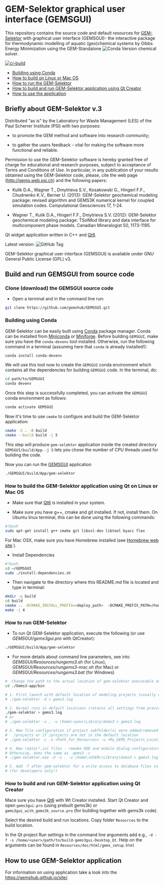 # GEM-Selektor graphical user interface (GEMSGUI)

This repository contains the source code and default resources for [GEM-Selektor](https://gemshub.github.io/site/) with graphical user interface (GEMSGUI)- the interactive package for thermodynamic modelling of aquatic (geo)chemical systems by Gibbs Energy Minimization using the GEM-Standalone ![Conda Version](https://img.shields.io/conda/v/conda-forge/gems3k?label=gems3k) chemical solver.

[![ci-build](https://github.com/gemshub/GEMSGUI/actions/workflows/ci-build.yml/badge.svg)](https://github.com/gemshub/GEMSGUI/actions/workflows/ci-build.yml)

- [Building using Conda](#building-using-conda)
- [How to build on Linux or Mac OS](#how-to-build-the-gem-selektor-application-using-qt-on-linux-or-mac-os)
- [How to run the GEM-Selektor](#how-to-run-gem-selektor)
- [How to build and run GEM-Selektor application using Qt Creator](#how-to-build-and-run-gem-selektor-application-using-qt-creator)
- [How to use the application](#how-to-use-gem-selektor-application)

## Briefly about GEM-Selektor v.3 

Distributed "as is" by the Laboratory for Waste Management (LES) of the Paul Scherrer Institute (PSI) with two purposes:

* to promote the GEM method and software into research community;

* to gather the users feedback - vital for making the software more functional and reliable.

Permission to use the GEM-Selektor software is hereby granted free of charge for educational and research purposes, subject to acceptance of Terms and Conditions of Use. In particular, in any publication of your results obtained using the GEM-Selektor code, please, cite the web page (http://gems.web.psi.ch) and the following papers: 

* Kulik D.A., Wagner T., Dmytrieva S.V., Kosakowski G., Hingerl F.F., Chudnenko K.V., Berner U. (2013): GEM-Selektor geochemical modeling package: revised algorithm and GEMS3K numerical kernel for coupled simulation codes. Computational Geosciences 17, 1-24.

* Wagner T., Kulik D.A., Hingerl F.F., Dmytrieva S.V. (2012): GEM-Selektor geochemical modeling package: TSolMod library and data interface for multicomponent phase models. Canadian Mineralogist 50, 1173-1195.

Qt widget application written in C++ and [Qt6](https://www.qt.io/).

Latest version: ![GitHub Tag](https://img.shields.io/github/v/tag/gemshub/GEMSGUI?label=GEMSGUI)

GEM-Selektor graphical user interface (GEMSGUI) is available under GNU General Public License (GPL) v3.

## Build and run GEMSGUI from source code

### Clone (download) the GEMSGUI source code

* Open a terminal and in the command line run:

```sh
git clone https://github.com/gemshub/GEMSGUI.git
```

### Building using Conda

GEM-Selektor can be easily built using [Conda](https://conda.io/docs/) package manager. Conda can be installed from [Miniconda](https://conda.io/miniconda.html) or [Miniforge](https://github.com/conda-forge/miniforge/releases).
Before building `GEMSGUI`, make sure you have the `conda-devenv` tool installed. Otherwise, run the following command in a terminal (assuming here that `conda` is already installed!):

```sh
conda install conda-devenv
```

We will use this tool now to create the `GEMSGUI` conda environment which contains all the dependencies for building `GEMSGUI` code. In the terminal, do:

```sh
cd path/to/GEMSGUI
conda devenv
```

Once this step is successfully completed, you can activate the `GEMSGUI` conda environment as follows:

```sh
conda activate GEMSGUI
```

Now it's time to use `cmake` to configure and build the GEM-Selektor application:

```sh
cmake -S . -B build
cmake --build build -j 5
```

This step will produce `gem-selektor` application inside the created directory `GEMSGUI/build/App`. `-j 5` lets you chose the number of CPU threads used for building the code.

Now you can run the [GEMSGUI](#how-to-run-gem-selektor) application

```sh
./GEMSGUI/build/App/gem-selektor
```

### How to build the GEM-Selektor application using Qt on Linux or Mac OS

* Make sure that [Qt6](https://www.qt.io/try-qt) is installed in your system.

* Make sure you have g++, cmake and git installed. If not, install them.  On Ubuntu linux terminal, this can be done using the following commands:

```sh
#!bash
sudo apt-get install g++ cmake git libssl-dev libtool byacc flex
```

For Mac OSX, make sure you have Homebrew installed (see [Homebrew web site](http://brew.sh) ).

* Install Dependencies

```sh
#!bash
cd ~/GEMSGUI
sudo ./install-dependencies.sh
```

* Then navigate to the directory where this README.md file is located and type in terminal:

```sh
mkdir -p build
cd build
cmake .. -DCMAKE_INSTALL_PREFIX=<deploy_path>  -DCMAKE_PREFIX_PATH=/home/<you>/Qt/<version>/gcc_64
make -j 4
```

### How to run GEM-Selektor

* To run Qt GEM-Selektor application, execute the following (or use *GEMSGUI/gems3gui.pro* with QtCreator):

```sh
./GEMSGUI/build/App/gem-selektor
```

* For more details about command line parameters, see into *GEMSGUI/Resources/rungems3.sh* (for Linux), *GEMSGUI/Resources/rungems3-mac.sh* (for Mac) or *GEMSGUI/Resources/rungems3.bat* (for Windows)

```sh
#  Change the path to the actual location of gem-selektor executable and Resources
cd ./Gems3-app/bin

# 1. First launch with default location of modeling projects (usually done by the installer)
# ./gem-selektor -d > gems3.log

# 2. Normal runs in default locations (retains all settings from previous session)
./gem-selektor > gems3.log
# or
# ./gem-selektor -s . -u \home\<you>\Library\Gems3 > gems3.log

# 3. New file configuration if project subfolder(s) were added/removed to/from
#   /projects or if /projects are not in the default location
# ./gem-selektor -c -s <Path_for_Resources> -u <My_GEMS_Projects_Location>\Gems3 > gems3.log

# 4. New \data\*.ini files - remake DOD and module dialog configurators
# Otherwise, does the same as  gems3 -c
# ./gem-selektor.exe -d -s . -u \home\<USER>\Library\Gems3 > gems3.log

# 5. Add -f after gem-selektor for a write access to database files in \DB.default\
# (for developers only!)
```

### How to build and run GEM-Selektor application using Qt Creator

Mace sure you have [Qt6](https://www.qt.io/try-qt) with Wt Creator installed. Start Qt Creator and open `gems3gui.pro` (using prebuilt gems3k) or `gems3gui_with_gems3k_source.pro` (for building together with gems3k code).

Select the desired build and run locations. Copy folder `Resources` to the build location.

In the Qt project Run settings in the command line arguments add e.g., `-d -f -s /home/<user>/path/to/build-gems3gui-Desktop_Qt`. Help on the arguments can be found in `Resources/doc/html/gems_setup.html`


## How to use GEM-Selektor application

For information on using  application take a look into the https://gemshub.github.io/site/.



